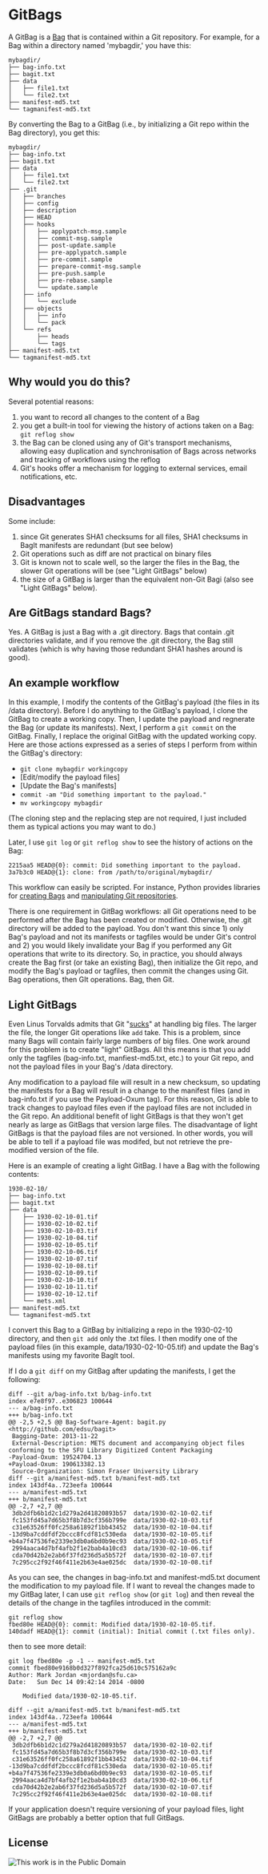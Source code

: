 # GitBags

A GitBag is a [Bag](https://tools.ietf.org/html/draft-kunze-bagit-05) that is contained within a Git repository. For example, for a Bag within a directory named 'mybagdir,' you have this:

```
mybagdir/
├── bag-info.txt
├── bagit.txt
├── data
│   ├── file1.txt
│   └── file2.txt
├── manifest-md5.txt
└── tagmanifest-md5.txt
```
By converting the Bag to a GitBag (i.e., by initializing a Git repo within the Bag directory), you get this:

```
mybagdir/
├── bag-info.txt
├── bagit.txt
├── data
│   ├── file1.txt
│   └── file2.txt
├── .git
│   ├── branches
│   ├── config
│   ├── description
│   ├── HEAD
│   ├── hooks
│   │   ├── applypatch-msg.sample
│   │   ├── commit-msg.sample
│   │   ├── post-update.sample
│   │   ├── pre-applypatch.sample
│   │   ├── pre-commit.sample
│   │   ├── prepare-commit-msg.sample
│   │   ├── pre-push.sample
│   │   ├── pre-rebase.sample
│   │   └── update.sample
│   ├── info
│   │   └── exclude
│   ├── objects
│   │   ├── info
│   │   └── pack
│   └── refs
│       ├── heads
│       └── tags
├── manifest-md5.txt
└── tagmanifest-md5.txt
```

## Why would you do this?

Several potential reasons:

1. you want to record all changes to the content of a Bag
1. you get a built-in tool for viewing the history of actions taken on a Bag: `git reflog show`
1. the Bag can be cloned using any of Git's transport mechanisms, allowing easy duplication and synchronisation of Bags across networks and tracking of workflows using the reflog
1. Git's hooks offer a mechanism for logging to external services, email notifications, etc.

## Disadvantages

Some include:

1. since Git generates SHA1 checksums for all files, SHA1 checksums in BagIt manifests are redundant (but see below)
1. Git operations such as diff are not practical on binary files
1. Git is known not to scale well, so the larger the files in the Bag, the slower Git operations will be (see "Light GitBags" below)
1. the size of a GitBag is larger than the equivalent non-Git Bagi (also see "Light GitBags" below).

## Are GitBags standard Bags?

Yes. A GitBag is just a Bag with a .git directory. Bags that contain .git directories validate, and if you remove the .git directory, the Bag still validates (which is why having those redundant SHA1 hashes around is good). 

## An example workflow

In this example, I modify the contents of the GitBag's payload (the files in its /data directory). Before I do anything to the GitBag's payload, I clone the GitBag to create a working copy. Then, I update the payload and regnerate the Bag (or update its manifests). Next, I perform a `git commit` on the GitBag. Finally, I replace the original GitBag with the updated working copy. Here are those actions expressed as a series of steps I perform from within the GitBag's directory:

* `git clone mybagdir workingcopy`
* [Edit/modify the payload files]
* [Update the Bag's manifests]
* `commit -am "Did something important to the payload."`
* `mv workingcopy mybagdir`

(The cloning step and the replacing step are not required, I just included them as typical actions you may want to do.)

Later, I use `git log` or `git reflog show` to see the history of actions on the Bag:

```
2215aa5 HEAD@{0}: commit: Did something important to the payload.
3a7b3c0 HEAD@{1}: clone: from /path/to/original/mybagdir/
```

This workflow can easily be scripted. For instance, Python provides libraries for [creating Bags](https://github.com/LibraryOfCongress/bagit-python) and [manipulating Git repositories](https://gitorious.org/git-python).

There is one requirement in GitBag workflows: all Git operations need to be performed after the Bag has been created or modified. Otherwise, the .git directory will be added to the payload. You don't want this since 1) only Bag's payload and not its manifests or tagfiles would be under Git's control and 2) you would likely invalidate your Bag if you performed any Git operations that write to its directory. So, in practice, you should always create the Bag first (or take an existing Bag), then initialize the Git repo, and modify the Bag's payload or tagfiles, then commit the changes using Git. Bag operations, then GIt operations. Bag, then Git.

## Light GitBags

Even Linus Torvalds admits that Git "[sucks](http://osdir.com/ml/git/2009-05/msg00051.html)" at handling big files. The larger the file, the longer Git operations like `add` take. This is a problem, since many Bags will contain fairly large numbers of big files. One work around for this problem is to create "light" GitBags. All this means is that you add only the tagfiles (bag-info.txt, manfiest-md5.txt, etc.) to your Git repo, and not the payload files in your Bag's /data directory.

Any modification to a payload file will result in a new checksum, so updating the manifests for a Bag will result in a change to the manifest files (and in bag-info.txt if you use the Payload-Oxum tag). For this reason, Git is able to track changes to payload files even if the payload files are not included in the Git repo. An additional benefit of light GitBags is that they won't get nearly as large as GitBags that version large files. The disadvantage of light GitBags is that the payload files are not versioned. In other words, you will be able to tell if a payload file was modifed, but not retrieve the pre-modified version of the file.

Here is an example of creating a light GitBag. I have a Bag with the following contents:

```
1930-02-10/
├── bag-info.txt
├── bagit.txt
├── data
│   ├── 1930-02-10-01.tif
│   ├── 1930-02-10-02.tif
│   ├── 1930-02-10-03.tif
│   ├── 1930-02-10-04.tif
│   ├── 1930-02-10-05.tif
│   ├── 1930-02-10-06.tif
│   ├── 1930-02-10-07.tif
│   ├── 1930-02-10-08.tif
│   ├── 1930-02-10-09.tif
│   ├── 1930-02-10-10.tif
│   ├── 1930-02-10-11.tif
│   ├── 1930-02-10-12.tif
│   └── mets.xml
├── manifest-md5.txt
└── tagmanifest-md5.txt
```

I convert this Bag to a GitBag by initializing a repo in the 1930-02-10 directory, and then `git add` only the .txt files. I then modify one of the payload files (in this example, data/1930-02-10-05.tif) and update the Bag's manifests using my favorite BagIt tool.

If I do a `git diff` on my GitBag after updating the manifests, I get the following:

```
diff --git a/bag-info.txt b/bag-info.txt
index e7e8f97..e306823 100644
--- a/bag-info.txt
+++ b/bag-info.txt
@@ -2,5 +2,5 @@ Bag-Software-Agent: bagit.py <http://github.com/edsu/bagit>
 Bagging-Date: 2013-11-22
 External-Description: METS document and accompanying object files conforming to the SFU Library Digitized Content Packaging
-Payload-Oxum: 19524704.13
+Payload-Oxum: 190613382.13
 Source-Organization: Simon Fraser University Library
diff --git a/manifest-md5.txt b/manifest-md5.txt
index 143df4a..723eefa 100644
--- a/manifest-md5.txt
+++ b/manifest-md5.txt
@@ -2,7 +2,7 @@
 3db2dfb6b1d2c1d279a2d41820893b57  data/1930-02-10-02.tif
 fc153fd45a7d65b3f8b7d3cf356b799e  data/1930-02-10-03.tif
 c31e63526ff0fc258a61892f1bb43452  data/1930-02-10-04.tif
-13d9ba7cddfdf2bccc8fcdf81c530eda  data/1930-02-10-05.tif
+b4a7f47536fe2339e3db0a6bd0b9ec93  data/1930-02-10-05.tif
 2994aaca4d7bf4afb2f1e2bab4a10cd3  data/1930-02-10-06.tif
 cda70d42b2e2ab6f37fd236d5a5b572f  data/1930-02-10-07.tif
 7c295cc2f92f46f411e2b63e4ae025dc  data/1930-02-10-08.tif
```

As you can see, the changes in bag-info.txt and manifest-md5.txt document the modification to my payload file. If I want to reveal the changes made to my GitBag later, I can use ``git reflog show`` (or `git log`) and then reveal the details of the change in the tagfiles introduced in the commit:

```
git reflog show
fbed80e HEAD@{0}: commit: Modified data/1930-02-10-05.tif.
140dadf HEAD@{1}: commit (initial): Initial commit (.txt files only).
```
then to see more detail:

```
git log fbed80e -p -1 -- manifest-md5.txt
commit fbed80e9168b0d327f892fca25d610c575162a9c
Author: Mark Jordan <mjordan@sfu.ca>
Date:   Sun Dec 14 09:42:14 2014 -0800

    Modified data/1930-02-10-05.tif.

diff --git a/manifest-md5.txt b/manifest-md5.txt
index 143df4a..723eefa 100644
--- a/manifest-md5.txt
+++ b/manifest-md5.txt
@@ -2,7 +2,7 @@
 3db2dfb6b1d2c1d279a2d41820893b57  data/1930-02-10-02.tif
 fc153fd45a7d65b3f8b7d3cf356b799e  data/1930-02-10-03.tif
 c31e63526ff0fc258a61892f1bb43452  data/1930-02-10-04.tif
-13d9ba7cddfdf2bccc8fcdf81c530eda  data/1930-02-10-05.tif
+b4a7f47536fe2339e3db0a6bd0b9ec93  data/1930-02-10-05.tif
 2994aaca4d7bf4afb2f1e2bab4a10cd3  data/1930-02-10-06.tif
 cda70d42b2e2ab6f37fd236d5a5b572f  data/1930-02-10-07.tif
 7c295cc2f92f46f411e2b63e4ae025dc  data/1930-02-10-08.tif
```

If your application doesn't require versioning of your payload files, light GitBags are probably a better option that full GitBags.

## License

![This work is in the Public Domain](http://i.creativecommons.org/p/mark/1.0/88x31.png)
